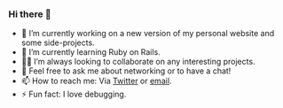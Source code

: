 ### Hi there 👋

- 🔭 I’m currently working on a new version of my personal website and some side-projects.
- 🌱 I’m currently learning Ruby on Rails.
- 🤝🏻 I’m always looking to collaborate on any interesting projects.
- 💬 Feel free to ask me about networking or to have a chat!
- 📫 How to reach me: Via [Twitter](https://twitter.com/svenfinger) or [email](mailto:sven.finger@outlook.com).
- ⚡ Fun fact: I love debugging.
